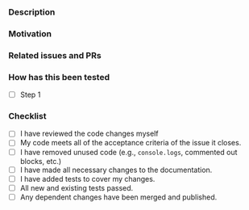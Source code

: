 ### Description

<!-- Brief description of the code changes. Add supporting screenshots and videos where applicable. -->

### Motivation

<!-- If this PR does not close any issue, state the motivation behind the PR here. -->


### Related issues and PRs

<!-- Please link issues and other PR's on which this PR depends. -->

### How has this been tested

<!-- How others should test your changes and check for any possible regressions. -->

- [ ] Step 1

### Checklist

<!-- Go over the checklist, and put an `x` in all the boxes when you confirm they have been done. -->

- [ ] I have reviewed the code changes myself
- [ ] My code meets all of the acceptance criteria of the issue it closes.
- [ ] I have removed unused code (e.g., `console.logs`, commented out blocks, etc.)
- [ ] I have made all necessary changes to the documentation.
- [ ] I have added tests to cover my changes.
- [ ] All new and existing tests passed.
- [ ] Any dependent changes have been merged and published.
